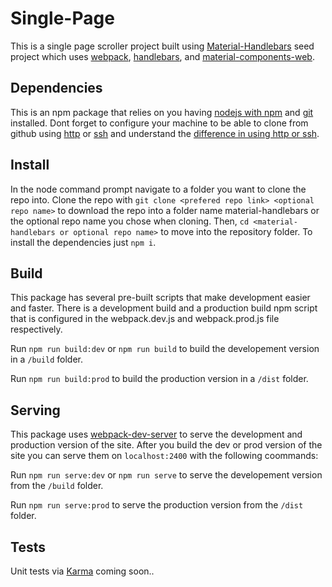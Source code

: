 # Single-Page

This is a single page scroller project built using [Material-Handlebars](https://github.com/thebaron24/material-handlebars) seed project which uses [webpack](https://webpack.js.org/), [handlebars](http://handlebarsjs.com/), and [material-components-web](https://github.com/material-components/material-components-web).

## Dependencies

This is an npm package that relies on you having [nodejs with npm](https://nodejs.org) and [git](https://git-scm.com/) installed. Dont forget to configure your machine to be able to clone from github using [http](https://help.github.com/articles/cloning-a-repository/) or [ssh](https://help.github.com/articles/connecting-to-github-with-ssh/) and understand the [difference in using http or ssh](https://help.github.com/articles/which-remote-url-should-i-use/).

## Install

In the node command prompt navigate to a folder you want to clone the repo into. Clone the repo with `git clone <prefered repo link> <optional repo name>` to download the repo into a folder name material-handlebars or the optional repo name you chose when cloning. Then, `cd <material-handlebars or optional repo name>` to move into the repository folder. To install the dependencies just `npm i`.

## Build

This package has several pre-built scripts that make development easier and faster. There is a development build and a production build npm script that is configured in the webpack.dev.js and webpack.prod.js file respectively.

Run `npm run build:dev` or `npm run build` to build the developement version in a `/build` folder.

Run `npm run build:prod` to build the production version in a `/dist` folder.

## Serving

This package uses [webpack-dev-server](https://github.com/webpack/webpack-dev-server) to serve the development and production version of the site. After you build the dev or prod version of the site you can serve them on `localhost:2400` with the following coommands:

Run `npm run serve:dev` or `npm run serve` to serve the developement version from the `/build` folder.

Run `npm run serve:prod` to serve the production version from the `/dist` folder.

## Tests

Unit tests via [Karma](https://karma-runner.github.io) coming soon..
